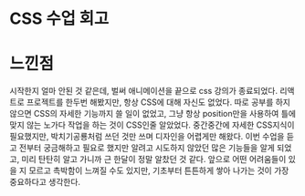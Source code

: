 # CSS 수업 회고

# 느낀점

시작한지 얼마 안된 것 같은데, 벌써 애니메이션을 끝으로 css 강의가 종료되었다.
리액트로 프로젝트를 한두번 해봤지만, 항상 CSS에 대해 자신도 없었다. 따로 공부를 하지 않으면 CSS의 자세한 기능까지 쓸 일이 없었고, 그냥 항상 position만을 사용하여 틀에 맞지 않는 노가다 작업을 하는 것이 CSS인줄 알았었다. 중간중간에 자세한 CSS지식이 필요했지만, 박치기공룡처럼 쓰던 것만 쓰며 디자인을 어렵게만 해왔다.
이번 수업을 듣고 전부터 궁금해하고 필요로 했지만 알려고 시도하지 않았던 많은 기능들을 알게 되었고, 미리 탄탄히 알고 가니까 근 한달이 정말 알찼던 것 같다.
앞으로 어떤 어려움들이 있을 지 모르고 촉박함이 느껴질 수도 있지만, 기초부터 튼튼하게 쌓아 나가는 것이 가장 중요하다고 생각한다.
